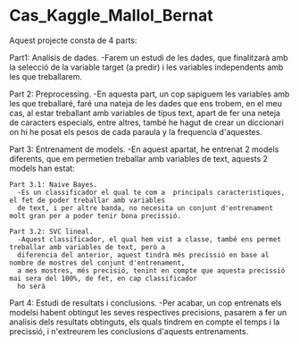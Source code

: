 # Cas_Kaggle_Mallol_Bernat
Aquest projecte consta de 4 parts:

Part1: Analisis de dades.
  -Farem un estudi de les dades, que finalitzarà amb la selecció de 
   la variable target (a predir) i les variables independents amb les
   que treballarem.
 
Part 2: Preprocessing.
  -En aquesta part, un cop sapiguem les variables amb les que treballaré,
   faré una nateja de les dades que ens trobem, en el meu cas, al estar
   treballant amb variables de tipus text, apart de fer una neteja de caracters
   especials, entre altres, també he hagut de crear un diccionari on hi he posat
   els pesos de cada paraula y la frequencia d'aquestes.

Part 3: Entrenament de models.
 -En aquest apartat, he entrenat 2 models diferents, que em permetien
 treballar amb variables de text, aquests 2 models han estat:
 
    Part 3.1: Naive Bayes.
      -Es un classificador el qual te com a  principals caracteristiques, el fet de poder treballar amb variables
      de text, i per altre banda, no necesita un conjunt d'entrenament molt gran per a poder tenir bona precissió. 
      
    Part 3.2: SVC lineal.
      -Aquest classificador, el qual hem vist a classe, també ens permet treballar amb variables de text, però a 
      diferencia del anterior, aquest tindrà més precissió en base al nombre de mostres del conjunt d'entrenament,
      a mes mostres, més precisió, tenint en compte que aquesta precissió mai sera del 100%, de fet, en cap classificador
      ho serà
      
Part 4: Estudi de resultats i conclusions.
  -Per acabar, un cop entrenats els modelsi habent obtingut les seves respectives precisions,
  pasarem a fer un analisis dels resultats obtinguts, els quals tindrem en compte el temps i la precissió,
  i n'extreurem les conclusions d'aquests entrenaments.

